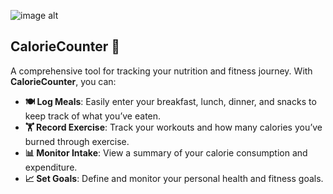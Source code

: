 

![image alt]([image_url](https://github.com/JoshuaKorang/CalorieCounter/blob/main/Screenshot%202024-09-05%20102446.png?raw=true))


## CalorieCounter 🍎

A comprehensive tool for tracking your nutrition and fitness journey. With **CalorieCounter**, you can:

- **🍽️ Log Meals**: Easily enter your breakfast, lunch, dinner, and snacks to keep track of what you’ve eaten.
- **🏋️ Record Exercise**: Track your workouts and how many calories you’ve burned through exercise.
- **📊 Monitor Intake**: View a summary of your calorie consumption and expenditure.
- **📈 Set Goals**: Define and monitor your personal health and fitness goals.
